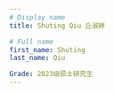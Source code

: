```yaml
---
# Display name
title: Shuting Qiu 丘淑婷

# Full name
first_name: Shuting
last_name: Qiu

Grade: 2023级硕士研究生
---
```

